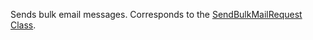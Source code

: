Sends bulk email messages.
Corresponds to the [SendBulkMailRequest Class](https://msdn.microsoft.com/library/microsoft.crm.sdk.messages.sendbulkmailrequest.aspx).
